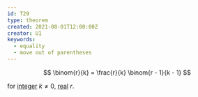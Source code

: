 ```yaml
---
id: T29
type: theorem
created: 2021-08-01T12:00:00Z
creator: U1
keywords:
  - equality
  - move out of parentheses
---
```

$$
\binom{r}{k} = \frac{r}{k} \binom{r - 1}{k - 1}
$$

for [integer](#integer) $k \neq 0$, [real](#real-number) $r$.

[](#binomial-coefficient)
